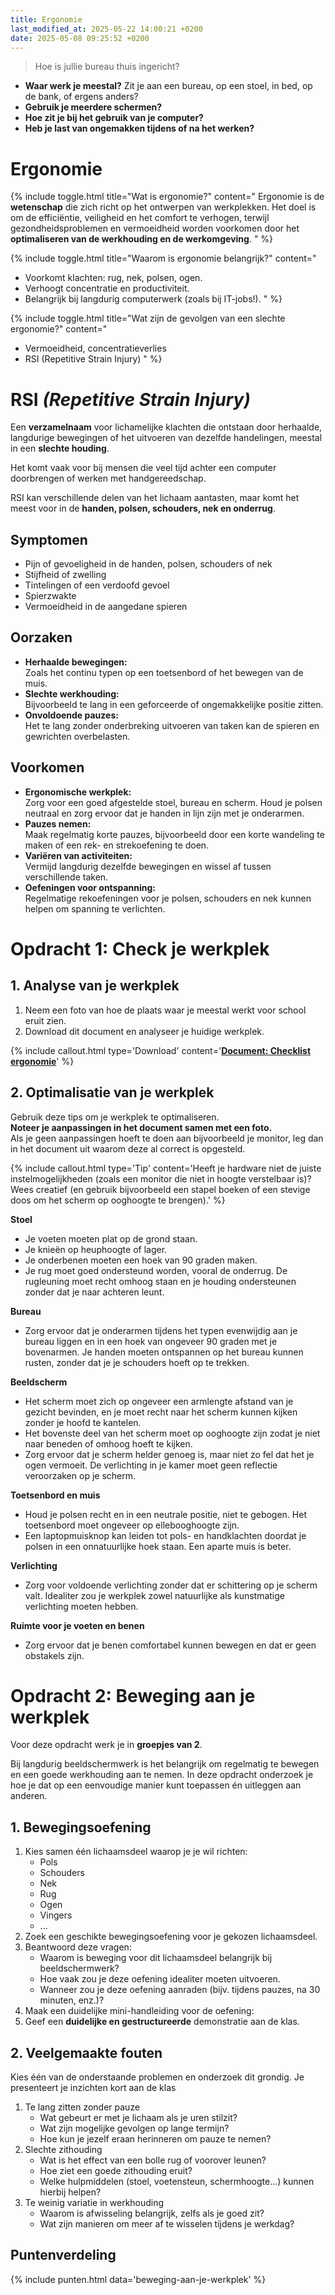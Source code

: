 ```yaml
---
title: Ergonomie
last_modified_at: 2025-05-22 14:00:21 +0200
date: 2025-05-08 09:25:52 +0200
---
```


> Hoe is jullie bureau thuis ingericht?

- **Waar werk je meestal?** Zit je aan een bureau, op een stoel, in bed, op de bank, of ergens anders?
- **Gebruik je meerdere schermen?**
- **Hoe zit je bij het gebruik van je computer?**
- **Heb je last van ongemakken tijdens of na het werken?**

# Ergonomie

{% include toggle.html title="Wat is ergonomie?" content="
Ergonomie is de **wetenschap** die zich richt op het ontwerpen van werkplekken.
Het doel is om de efficiëntie, veiligheid en het comfort te verhogen, terwijl gezondheidsproblemen en vermoeidheid worden voorkomen door het **optimaliseren van de werkhouding en de werkomgeving**.
" %}

{% include toggle.html title="Waarom is ergonomie belangrijk?" content="

- Voorkomt klachten: rug, nek, polsen, ogen.
- Verhoogt concentratie en productiviteit.
- Belangrijk bij langdurig computerwerk (zoals bij IT-jobs!).
  " %}

{% include toggle.html title="Wat zijn de gevolgen van een slechte ergonomie?" content="

- Vermoeidheid, concentratieverlies
- RSI (Repetitive Strain Injury)
  " %}

# RSI _(Repetitive Strain Injury)_

Een **verzamelnaam** voor lichamelijke klachten die ontstaan door herhaalde, langdurige bewegingen of het uitvoeren van dezelfde handelingen, meestal in een **slechte houding**.

Het komt vaak voor bij mensen die veel tijd achter een computer doorbrengen of werken met handgereedschap.

RSI kan verschillende delen van het lichaam aantasten, maar komt het meest voor in de **handen, polsen, schouders, nek en onderrug**.

## Symptomen

- Pijn of gevoeligheid in de handen, polsen, schouders of nek
- Stijfheid of zwelling
- Tintelingen of een verdoofd gevoel
- Spierzwakte
- Vermoeidheid in de aangedane spieren

## Oorzaken

- **Herhaalde bewegingen:**  
   Zoals het continu typen op een toetsenbord of het bewegen van de muis.
- **Slechte werkhouding:**  
   Bijvoorbeeld te lang in een geforceerde of ongemakkelijke positie zitten.
- **Onvoldoende pauzes:**  
   Het te lang zonder onderbreking uitvoeren van taken kan de spieren en gewrichten overbelasten.

## Voorkomen

- **Ergonomische werkplek:**  
  Zorg voor een goed afgestelde stoel, bureau en scherm. Houd je polsen neutraal en zorg ervoor dat je handen in lijn zijn met je onderarmen.
- **Pauzes nemen:**  
  Maak regelmatig korte pauzes, bijvoorbeeld door een korte wandeling te maken of een rek- en strekoefening te doen.
- **Variëren van activiteiten:**  
  Vermijd langdurig dezelfde bewegingen en wissel af tussen verschillende taken.
- **Oefeningen voor ontspanning:**  
  Regelmatige rekoefeningen voor je polsen, schouders en nek kunnen helpen om spanning te verlichten.

# Opdracht 1: Check je werkplek

## 1. Analyse van je werkplek

1. Neem een foto van hoe de plaats waar je meestal werkt voor school eruit zien.
2. Download dit document en analyseer je huidige werkplek.

{% include callout.html type='Download' content='**[Document: Checklist ergonomie](https://docs.google.com/document/d/1m2OJYym0evqPnFmAdybeSQICv5vwbdCN/edit?usp=sharing&ouid=114090905886704231803&rtpof=true&sd=true)**' %}

## 2. Optimalisatie van je werkplek

Gebruik deze tips om je werkplek te optimaliseren.  
**Noteer je aanpassingen in het document samen met een foto.**  
Als je geen aanpassingen hoeft te doen aan bijvoorbeeld je monitor, leg dan in het document uit waarom deze al correct is opgesteld.

{% include callout.html type='Tip' content='Heeft je hardware niet de juiste instelmogelijkheden (zoals een monitor die niet in hoogte verstelbaar is)? Wees creatief (en gebruik bijvoorbeeld een stapel boeken of een stevige doos om het scherm op ooghoogte te brengen).' %}

**Stoel**

- Je voeten moeten plat op de grond staan.
- Je knieën op heuphoogte of lager.
- Je onderbenen moeten een hoek van 90 graden maken.
- Je rug moet goed ondersteund worden, vooral de onderrug. De rugleuning moet recht omhoog staan en je houding ondersteunen zonder dat je naar achteren leunt.

**Bureau**

- Zorg ervoor dat je onderarmen tijdens het typen evenwijdig aan je bureau liggen en in een hoek van ongeveer 90 graden met je bovenarmen. Je handen moeten ontspannen op het bureau kunnen rusten, zonder dat je je schouders hoeft op te trekken.

**Beeldscherm**

- Het scherm moet zich op ongeveer een armlengte afstand van je gezicht bevinden, en je moet recht naar het scherm kunnen kijken zonder je hoofd te kantelen.
- Het bovenste deel van het scherm moet op ooghoogte zijn zodat je niet naar beneden of omhoog hoeft te kijken.
- Zorg ervoor dat je scherm helder genoeg is, maar niet zo fel dat het je ogen vermoeit. De verlichting in je kamer moet geen reflectie veroorzaken op je scherm.

**Toetsenbord en muis**

- Houd je polsen recht en in een neutrale positie, niet te gebogen. Het toetsenbord moet ongeveer op ellebooghoogte zijn.
- Een laptopmuisknop kan leiden tot pols- en handklachten doordat je polsen in een onnatuurlijke hoek staan. Een aparte muis is beter.

**Verlichting**

- Zorg voor voldoende verlichting zonder dat er schittering op je scherm valt. Idealiter zou je werkplek zowel natuurlijke als kunstmatige verlichting moeten hebben.

**Ruimte voor je voeten en benen**

- Zorg ervoor dat je benen comfortabel kunnen bewegen en dat er geen obstakels zijn.

# Opdracht 2: Beweging aan je werkplek

Voor deze opdracht werk je in **groepjes van 2**.

Bij langdurig beeldschermwerk is het belangrijk om regelmatig te bewegen en een goede werkhouding aan te nemen. In deze opdracht onderzoek je hoe je dat op een eenvoudige manier kunt toepassen én uitleggen aan anderen.

## 1. Bewegingsoefening

1. Kies samen één lichaamsdeel waarop je je wil richten:
   - Pols
   - Schouders
   - Nek
   - Rug
   - Ogen
   - Vingers
   - ...
2. Zoek een geschikte bewegingsoefening voor je gekozen lichaamsdeel.
3. Beantwoord deze vragen:
   - Waarom is beweging voor dit lichaamsdeel belangrijk bij beeldschermwerk?
   - Hoe vaak zou je deze oefening idealiter moeten uitvoeren.
   - Wanneer zou je deze oefening aanraden (bijv. tijdens pauzes, na 30 minuten, enz.)?
4. Maak een duidelijke mini-handleiding voor de oefening:
5. Geef een **duidelijke en gestructureerde** demonstratie aan de klas.

## 2. Veelgemaakte fouten

Kies één van de onderstaande problemen en onderzoek dit grondig. Je presenteert je inzichten kort aan de klas

1. Te lang zitten zonder pauze
   - Wat gebeurt er met je lichaam als je uren stilzit?
   - Wat zijn mogelijke gevolgen op lange termijn?
   - Hoe kun je jezelf eraan herinneren om pauze te nemen?
2. Slechte zithouding
   - Wat is het effect van een bolle rug of voorover leunen?
   - Hoe ziet een goede zithouding eruit?
   - Welke hulpmiddelen (stoel, voetensteun, schermhoogte...) kunnen hierbij helpen?
3. Te weinig variatie in werkhouding
   - Waarom is afwisseling belangrijk, zelfs als je goed zit?
   - Wat zijn manieren om meer af te wisselen tijdens je werkdag?

## Puntenverdeling

{% include punten.html data='beweging-aan-je-werkplek' %}
